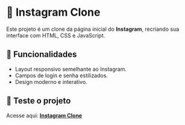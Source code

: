 # 📸 Instagram Clone  

Este projeto é um clone da página inicial do **Instagram**, recriando sua interface com HTML, CSS e JavaScript.  

## 🔹 Funcionalidades  
- Layout responsivo semelhante ao Instagram.  
- Campos de login e senha estilizados.  
- Design moderno e interativo.  

## 🚀 Teste o projeto  
Acesse aqui: [**Instagram Clone**](https://luz952.github.io/Clone-Instagram/)  
